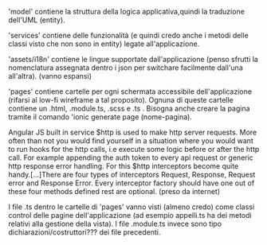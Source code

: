 
'model' contiene la struttura della logica applicativa,quindi la traduzione dell'UML (entity).

'services' contiene delle funzionalità (e quindi credo anche i metodi delle classi visto che 
non sono in entity) legate all'applicazione.

'assets/i18n' contiene le lingue supportate dall'applicazione (penso sfrutti la nomenclatura 
assegnata dentro i json per switchare facilmente dall'una all'altra). (vanno espansi)

'pages' contiene cartelle per ogni schermata accessibile dell'applicazione (rifarsi al low-fi 
wireframe a tal proposito). Ognuna di queste cartelle contiene un .html, .module.ts, .scss e 
.ts . Bisogna anche creare la pagina tramite il comando 'ionic generate page (nome-pagina).

Angular JS  built in service  $http  is used to make http server requests.  More often than 
not you would find yourself in a situation where you would want to run hooks for the http 
calls, i.e execute some logic before or after the http call. For example appending the auth 
token  to every api request or generic http response error handling. For this $http 
interceptors become quite handy.[...]There are four types of interceptors Request, Response, 
Request error and Response Error. Every interceptor factory should have one out of these 
four methods defined rest are optional. (preso da internet)

I file .ts dentro le cartelle di 'pages' vanno visti (almeno credo) come classi control delle pagine dell'applicazione (ad esempio appelli.ts ha dei metodi relativi alla gestione della vista). I file .module.ts invece sono tipo dichiarazioni/costruttori??? dei file precedenti.